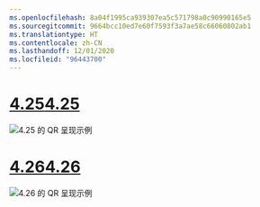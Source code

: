 ```yaml
---
ms.openlocfilehash: 8a04f1995ca939307ea5c571798a0c90990165e5
ms.sourcegitcommit: 9664bcc10ed7e60f7593f3a7ae58c66060802ab1
ms.translationtype: HT
ms.contentlocale: zh-CN
ms.lasthandoff: 12/01/2020
ms.locfileid: "96443700"
---
```

# <a name="425"></a>[<span data-ttu-id="7ec0b-101">4.25</span><span class="sxs-lookup"><span data-stu-id="7ec0b-101">4.25</span></span>](#tab/425)

![4\.25 的 QR 呈现示例](../images/unreal-qr-render.PNG)

# <a name="426"></a>[<span data-ttu-id="7ec0b-103">4.26</span><span class="sxs-lookup"><span data-stu-id="7ec0b-103">4.26</span></span>](#tab/426)

![4\.26 的 QR 呈现示例](../images/qr-codes-img-02.png)
